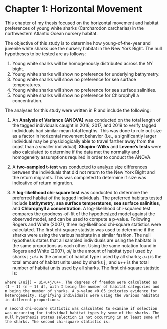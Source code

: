 # Chapter 1: Horizontal Movement

This chapter of my thesis focused on the horizontal movement and habitat preferences of young white sharks (Carcharodon carcharias) in the northwestern Atlantic Ocean nursery habitat.

The objective of this study is to determine how young-of-the-year and juvenile white sharks use the nursery habitat in the New York Bight. The null hypotheses to be tested are as follows:
  1. Young white sharks will be homogenously distributed across the NY bight.
  2. Young white sharks will show no preference for underlying bathymetry.
  3. Young white sharks will show no preference for sea surface temperatures.
  4. Young white sharks will show no preference for sea surface salinities.
  5. Young white sharks will show no preference for Chlorophyll a concentration.
 
The analyses for this study were written in R and include the following:
  1. An **Analysis of Variance (ANOVA)** was conducted on the total length of the tagged individuals caught in 2016, 2017, and 2019 to verify tagged individuals had    similar mean total lengths. This was done to rule out size as a factor in horizontal movement behavior (i.e., a significantly larger individual may be physiologically able to travel farther away from the coast than a smaller individual). **Shapiro-Wilks** and **Levene’s tests** were also calculated to determine if the data met the normality and homogeneity assumptions required in order to conduct the ANOVA.
  
  2. A **two-sampled t-test** was conducted to analyze size differences between the individuals that did not return to the New York Bight and the return migrants. This was completed to determine if size was indicative of return migration.
  
  3. A **log-likelihood chi-square test** was conducted to determine the preferred habitat of the tagged individuals. The preferred habitats tested include **bathymetry**, **sea surface temperatures**, **sea surface salinities**, and **Chlorophyll a concentration**. A log-likelihood chi-squared test compares the goodness-of-fit of the hypothesized model against the observed model, and can be used to compute a p-value. Following Rogers and White (2007), three log-likelihood chi-square statistics were calculated. The first chi-square statistic was used to determine if the sharks were using the various habitats in a similar fashion. The null hypothesis states that all sampled individuals are using the habitats in the same proportions as each other. Using the same notation found in Rogers and White (2007), 𝑢𝑖𝑗 is the amount of habitat type i used by sharks j ; 𝑢𝑖+ is the amount of habitat type i used by all sharks; 𝑢+𝑗 is the total amount of habitat units used by sharks j ; and 𝑢++ is the total number of habitat units used by all sharks. The first chi-square statistic is:
 
    where E(uij) = ui+u+j/u++. The degrees of freedom were calculated as (I – 1) (n – 1) df, with I being the number of habitat categories and n being the number of sharks. A p-value <0.05 indicates evidence for heterogeneity, signifying individuals were using the various habitats in different proportions.
  
    A second chi-square statistic was calculated to examine if selection was occurring for individual habitat types by some of the sharks. The null hypothesis states selection is not occurring in at least some of the sharks. The second chi-square statistic is:

